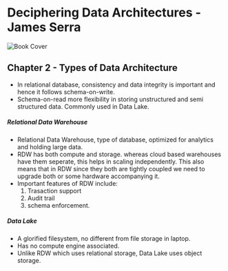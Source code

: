 # Deciphering Data Architectures - James Serra
![Book Cover](https://learning.oreilly.com/covers/urn:orm:book:9781098150754/400w/)

## Chapter 2 - Types of Data Architecture
* In relational database, consistency and data integrity is important and hence it follows schema-on-write.
* Schema-on-read more flexibility in storing unstructured and semi structured data. Commonly used in Data Lake.
##### Relational Data Warehouse
* Relational Data Warehouse, type of database, optimized for analytics and holding large data.
* RDW has both compute and storage. whereas cloud based warehouses have them seperate, this helps in scaling independently. This also means that in RDW since they both are tightly coupled we need to upgrade both or some hardware accompanying it.
* Important features of RDW include:
    1. Trasaction support
    2. Audit trail
    3. schema enforcement.

##### Data Lake
* A glorified filesystem, no different from file storage in laptop.
* Has no compute engine associated.
* Unlike RDW which uses relational storage, Data Lake uses object storage.
